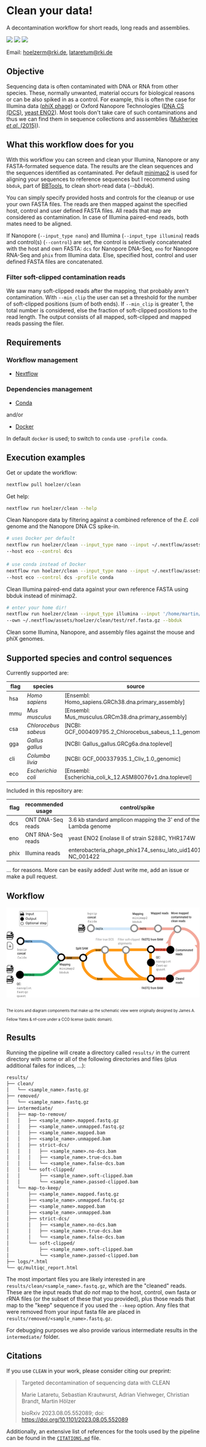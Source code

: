 # Clean your data!

A decontamination workflow for short reads, long reads and assemblies.

![](https://img.shields.io/badge/nextflow-21.04.0-brightgreen)
![](https://img.shields.io/badge/uses-docker-blue.svg)
![](https://img.shields.io/badge/uses-conda-yellow.svg)

Email: hoelzerm@rki.de, lataretum@rki.de

## Objective

Sequencing data is often contaminated with DNA or RNA from other species. These, normally unwanted, material occurs for biological reasons or can be also spiked in as a control. For example, this is often the case for Illumina data ([phiX phage](https://environmentalmicrobiome.biomedcentral.com/articles/10.1186/1944-3277-10-18)) or Oxford Nanopore
Technologies ([DNA CS (DCS)](https://assets.ctfassets.net/hkzaxo8a05x5/2IX56YmF5ug0kAQYoAg2Uk/159523e326b1b791e3b842c4791420a6/DNA_CS.txt), [yeast ENO2](https://www.yeastgenome.org/locus/S000001217)). Most tools don't take care of such contaminations and thus we can find them in sequence collections and asssemblies ([Mukherjee _et al_. (2015)](https://environmentalmicrobiome.biomedcentral.com/articles/10.1186/1944-3277-10-18)).

## What this workflow does for you

With this workflow you can screen and clean your Illumina, Nanopore or any FASTA-formated sequence data. The results are the clean sequences and the sequences identified as contaminated.
Per default [minimap2](https://github.com/lh3/minimap2) is used for aligning your sequences to reference sequences but I recommend using `bbduk`, part of [BBTools](https://github.com/BioInfoTools/BBMap), to clean short-read data (_--bbduk_).

You can simply specify provided hosts and controls for the cleanup or use your own FASTA files. The reads are then mapped against the specified host, control and user defined FASTA files. All reads that map are considered as contamination. In case of Illumina paired-end reads, both mates need to be aligned.

If Nanopore (`--input_type nano`) and Illumina (`--input_type illumina`) reads and control(s) (`--control`) are set, the control is selectively concatenated with the host and own FASTA: `dcs` for Nanopore DNA-Seq, `eno` for Nanopore RNA-Seq and `phix` from Illumina data.
Else, specified host, control and user defined FASTA files are concatenated.

### Filter soft-clipped contamination reads

We saw many soft-clipped reads after the mapping, that probably aren't contamination. With `--min_clip` the user can set a threshold for the number of soft-clipped positions (sum of both ends). If `--min_clip` is greater 1, the total number is considered, else the fraction of soft-clipped positions to the read length. The output consists of all mapped, soft-clipped and mapped reads passing the filer.

## Requirements

### Workflow management

- [Nextflow](https://www.nextflow.io/docs/latest/getstarted.html#installation)

### Dependencies management

- [Conda](https://docs.conda.io/en/latest/miniconda.html)

and/or

- [Docker](https://docs.docker.com/get-docker/)

In default `docker` is used; to switch to `conda` use `-profile conda`.

## Execution examples

Get or update the workflow:

```bash
nextflow pull hoelzer/clean
```

Get help:

```bash
nextflow run hoelzer/clean --help
```

Clean Nanopore data by filtering against a combined reference of the _E. coli_ genome and the Nanopore DNA CS spike-in.

```bash
# uses Docker per default
nextflow run hoelzer/clean --input_type nano --input ~/.nextflow/assets/hoelzer/clean/test/nanopore.fastq.gz \
--host eco --control dcs

# use conda instead of Docker
nextflow run hoelzer/clean --input_type nano --input ~/.nextflow/assets/hoelzer/clean/test/nanopore.fastq.gz \
--host eco --control dcs -profile conda
```

Clean Illumina paired-end data against your own reference FASTA using bbduk instead of minimap2.

```bash
# enter your home dir!
nextflow run hoelzer/clean --input_type illumina --input '/home/martin/.nextflow/assets/hoelzer/clean/test/illumina*.R{1,2}.fastq.gz' \
--own ~/.nextflow/assets/hoelzer/clean/test/ref.fasta.gz --bbduk
```

Clean some Illumina, Nanopore, and assembly files against the mouse and phiX genomes.

## Supported species and control sequences

Currently supported are:

|flag | species | source|
|-----|---------|-------|
|hsa  | _Homo sapiens_       | [Ensembl: Homo_sapiens.GRCh38.dna.primary_assembly] |
|mmu  | _Mus musculus_       | [Ensembl: Mus_musculus.GRCm38.dna.primary_assembly] |
|csa  | _Chlorocebus sabeus_ | [NCBI: GCF_000409795.2_Chlorocebus_sabeus_1.1_genomic] |
|gga  | _Gallus gallus_      | [NCBI: Gallus_gallus.GRCg6a.dna.toplevel] |
|cli  | _Columba livia_      | [NCBI: GCF_000337935.1_Cliv_1.0_genomic] |
|eco  | _Escherichia coli_   | [Ensembl: Escherichia_coli_k_12.ASM80076v1.dna.toplevel] |

Included in this repository are:

|flag | recommended usage | control/spike | source |
|-----|-|---------|-------|
| dcs | ONT DNA-Seq reads |3.6 kb standard amplicon mapping the 3' end of the Lambda genome| https://assets.ctfassets.net/hkzaxo8a05x5/2IX56YmF5ug0kAQYoAg2Uk/159523e326b1b791e3b842c4791420a6/DNA_CS.txt |
| eno | ONT RNA-Seq reads |yeast ENO2 Enolase II of strain S288C, YHR174W| https://raw.githubusercontent.com/hoelzer/clean/master/controls/S288C_YHR174W_ENO2_coding.fsa |
| phix| Illumina reads |enterobacteria_phage_phix174_sensu_lato_uid14015, NC_001422| ftp://ftp.ncbi.nlm.nih.gov/genomes/Viruses/enterobacteria_phage_phix174_sensu_lato_uid14015/NC_001422.fna |

... for reasons. More can be easily added! Just write me, add an issue or make a pull request.

## Workflow

![chart](data/figures/workflow.png)

<sub><sub>The icons and diagram components that make up the schematic view were originally designed by James A. Fellow Yates & nf-core under a CCO license (public domain).</sub></sub>

## Results

Running the pipeline will create a directory called `results/` in the current directory with some or all of the following directories and files (plus additional failes for indices, ...):

```text
results/
├── clean/
│   └── <sample_name>.fastq.gz
├── removed/
│   └── <sample_name>.fastq.gz
├── intermediate/
│   ├── map-to-remove/
│   │   ├── <sample_name>.mapped.fastq.gz
│   │   ├── <sample_name>.unmapped.fastq.gz
│   │   ├── <sample_name>.mapped.bam
│   │   ├── <sample_name>.unmapped.bam
│   │   ├── strict-dcs/
│   │   │   ├── <sample_name>.no-dcs.bam
│   │   │   ├── <sample_name>.true-dcs.bam
│   │   │   └── <sample_name>.false-dcs.bam
│   │   └── soft-clipped/
│   │       ├── <sample_name>.soft-clipped.bam
│   │       └── <sample_name>.passed-clipped.bam
│   └── map-to-keep/
│       ├── <sample_name>.mapped.fastq.gz
│       ├── <sample_name>.unmapped.fastq.gz
│       ├── <sample_name>.mapped.bam
│       ├── <sample_name>.unmapped.bam
│       ├── strict-dcs/
│       │   ├── <sample_name>.no-dcs.bam
│       │   ├── <sample_name>.true-dcs.bam
│       │   └── <sample_name>.false-dcs.bam
│       └── soft-clipped/
│           ├── <sample_name>.soft-clipped.bam
│           └── <sample_name>.passed-clipped.bam
├── logs/*.html
└── qc/multiqc_report.html
```

The most important files you are likely interested in are `results/clean/<sample_name>.fastq.gz`, which are the "cleaned" reads. These are the input reads that *do not* map to the host, control, own fasta or rRNA files (or the subset of these that you provided), plus those reads that map to the "keep" sequence if you used the `--keep` option. Any files that were removed from your input fasta file are placed in `results/removed/<sample_name>.fastq.gz`.

For debugging purposes we also provide various intermediate results in the `intermediate/` folder.

## Citations

If you use `CLEAN` in your work, please consider citing our preprint:

> Targeted decontamination of sequencing data with CLEAN
>
> Marie Lataretu, Sebastian Krautwurst, Adrian Viehweger, Christian Brandt, Martin Hölzer
>
> bioRxiv 2023.08.05.552089; doi: https://doi.org/10.1101/2023.08.05.552089

Additionally, an extensive list of references for the tools used by the pipeline can be found in the [`CITATIONS.md`](CITATIONS.md) file.

